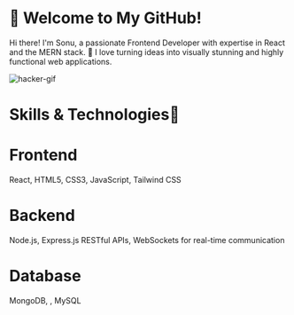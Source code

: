 #                                                                     👋 Welcome to My GitHub!

Hi there! I'm Sonu, a passionate Frontend Developer with expertise in React and the MERN stack. 🌟 I love turning ideas into visually stunning and highly functional web applications.


![hacker-gif](https://github.com/user-attachments/assets/02ea81b7-3fa9-46aa-a947-941c4da15e3a)



# Skills & Technologies🔧

# Frontend
React, HTML5, CSS3, JavaScript, Tailwind CSS

# Backend
Node.js, Express.js
RESTful APIs, 
WebSockets for real-time communication

# Database
MongoDB, , MySQL



